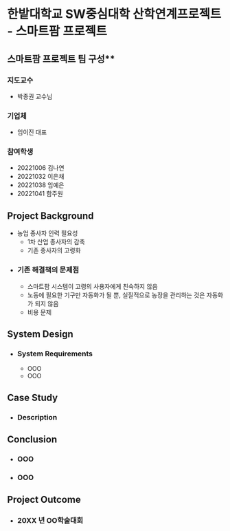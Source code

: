 # 한밭대학교 SW중심대학 산학연계프로젝트 - 스마트팜 프로젝트

## 스마트팜 프로젝트 팀 구성**
### 지도교수
 - 박종권 교수님

### 기업체 
 - 임이진 대표

### 참여학생
 - 20221006 김나연 
 - 20221032 이은채
 - 20221038 임예은
 - 20221041 함주원

## Project Background
- 농업 종사자 인력 필요성
  - 1차 산업 종사자의 감축
  - 기존 종사자의 고령화
- ### 기존 해결책의 문제점
  - 스마트팜 시스템이 고령의 사용자에게 친숙하지 않음
  - 노동에 필요한 기구만 자동화가 될 뿐, 실질적으로 농장을 관리하는 것은 자동화가 되지 않음
  - 비용 문제
  
## System Design
  - ### System Requirements
    - OOO
    - OOO
    
## Case Study
  - ### Description
  
  
## Conclusion
  - ### OOO
  - ### OOO
  
## Project Outcome
- ### 20XX 년 OO학술대회 
